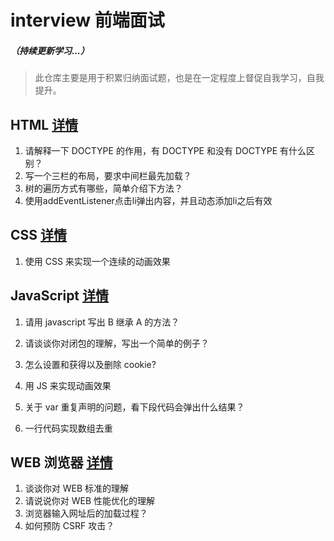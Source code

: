# interview 前端面试  
##### （持续更新学习...）

> 此仓库主要是用于积累归纳面试题，也是在一定程度上督促自我学习，自我提升。

## HTML [详情](https://github.com/YaliixxG/interview/blob/master/HTML.md)

1. 请解释一下 DOCTYPE 的作用，有 DOCTYPE 和没有 DOCTYPE 有什么区别？
2. 写一个三栏的布局，要求中间栏最先加载？
3. 树的遍历方式有哪些，简单介绍下方法？  
4. 使用addEventListener点击li弹出内容，并且动态添加li之后有效

## CSS [详情](https://github.com/YaliixxG/interview/blob/master/CSS.md)

1.  使用 CSS 来实现一个连续的动画效果

## JavaScript [详情](https://github.com/YaliixxG/interview/blob/master/javascript.md)

1. 请用 javascript 写出 B 继承 A 的方法？
2. 请谈谈你对闭包的理解，写出一个简单的例子？
3. 怎么设置和获得以及删除 cookie?
4. 用 JS 来实现动画效果

5. 关于 var 重复声明的问题，看下段代码会弹出什么结果？  
6. 一行代码实现数组去重

## WEB 浏览器 [详情](https://github.com/YaliixxG/interview/blob/master/WEB.md)

1. 谈谈你对 WEB 标准的理解
2. 请说说你对 WEB 性能优化的理解
3. 浏览器输入网址后的加载过程？
4. 如何预防 CSRF 攻击？
